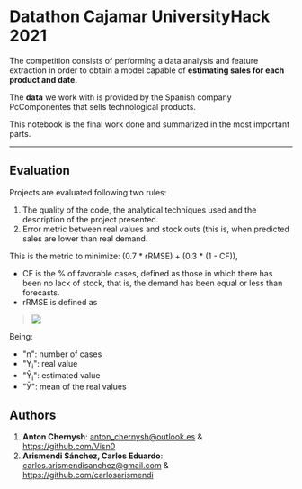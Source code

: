 # **Datathon Cajamar UniversityHack 2021**

The competition consists of performing a data analysis and feature extraction in order to obtain a model capable of **estimating sales for each product and date.**

The **data** we work with is provided by the Spanish company PcComponentes that sells technological products.

This notebook is the final work done and summarized in the most important parts.

---


## **Evaluation**

Projects are evaluated following two rules:


1.   The quality of the code, the analytical techniques used and the description of the project presented.
2. Error metric between real values and stock outs (this is, when predicted sales are lower than real demand.

This is  the metric to minimize:
(0.7 * rRMSE) + (0.3 * (1 - CF)),
- CF is the % of favorable cases, defined as those in which there has been no lack of stock, that is, the demand has been equal or less than forecasts.
- rRMSE is defined as 

>![](https://www.cajamardatalab.com/datathon-cajamar-universityhack-2021/retos/predictivo/formula.jpg)

Being:
* "n": number of cases
* "Y<sub>i</sub>": real value
* "Ŷ<sub>i</sub>": estimated value
* "Ӯ": mean of the real values

## **Authors**

1. **Anton Chernysh**: anton_chernysh@outlook.es &  https://github.com/Visn0
2. **Arismendi Sánchez, Carlos Eduardo**: carlos.arismendisanchez@gmail.com & https://github.com/carlosarismendi
